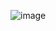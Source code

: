 ![image](https://github.com/DaniilSob2004/GridContainer/assets/106149184/2426e1f1-3f16-46d5-a4ce-c28ac1aaf740)